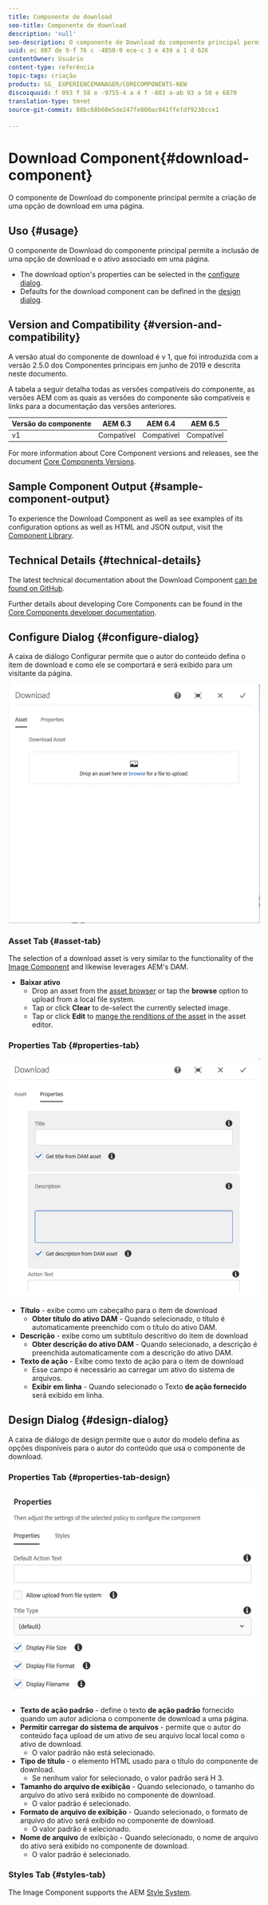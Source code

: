 ```yaml
---
title: Componente de download
seo-title: Componente de download
description: 'null'
seo-description: O componente de Download do componente principal permite a criação de uma opção de download em uma página.
uuid: ec 807 de 9-f 76 c -4850-9 ece-c 3 e 439 a 1 d 626
contentOwner: Usuário
content-type: referência
topic-tags: criação
products: SG_ EXPERIENCEMANAGER/CORECOMPONENTS-NEW
discoiquuid: f 093 f 58 e -9755-4 a 4 f -803 a-ab 93 a 50 e 6870
translation-type: tm+mt
source-git-commit: 88bc68b60e5de247fe800ac041ffefdf9238cce1

---
```



# Download Component{#download-component}

O componente de Download do componente principal permite a criação de uma opção de download em uma página.

## Uso {#usage}

O componente de Download do componente principal permite a inclusão de uma opção de download e o ativo associado em uma página.

* The download option&#39;s properties can be selected in the [configure dialog](#configure-dialog).
* Defaults for the download component can be defined in the [design dialog](#design-dialog).

## Version and Compatibility {#version-and-compatibility}

A versão atual do componente de download é v 1, que foi introduzida com a versão 2.5.0 dos Componentes principais em junho de 2019 e descrita neste documento.

A tabela a seguir detalha todas as versões compatíveis do componente, as versões AEM com as quais as versões do componente são compatíveis e links para a documentação das versões anteriores.

| Versão do componente | AEM 6.3 | AEM 6.4 | AEM 6.5 |
|--- |--- |--- |---|
| v1 | Compatível | Compatível | Compatível |

For more information about Core Component versions and releases, see the document [Core Components Versions](versions.md).

## Sample Component Output {#sample-component-output}

To experience the Download Component as well as see examples of its configuration options as well as HTML and JSON output, visit the [Component Library](http://opensource.adobe.com/aem-core-wcm-components/library/download.html).

## Technical Details {#technical-details}

The latest technical documentation about the Download Component [can be found on GitHub](https://github.com/adobe/aem-core-wcm-components/tree/master/content/src/content/jcr_root/apps/core/wcm/components/download/v1/download).

Further details about developing Core Components can be found in the [Core Components developer documentation](developing.md).

## Configure Dialog {#configure-dialog}

A caixa de diálogo Configurar permite que o autor do conteúdo defina o item de download e como ele se comportará e será exibido para um visitante da página.

![](assets/screen-shot-2019-06-17-09.49.14.png)

### Asset Tab {#asset-tab}

The selection of a download asset is very similar to the functionality of the [Image Component](image.md) and likewise leverages AEM&#39;s DAM.

* **Baixar ativo**
   * Drop an asset from the [asset browser](https://helpx.adobe.com/experience-manager/6-5/sites/authoring/using/author-environment-tools.html) or tap the **browse** option to upload from a local file system.
   * Tap or click **Clear** to de-select the currently selected image.
   * Tap or click **Edit** to [mange the renditions of the asset](https://helpx.adobe.com/experience-manager/6-5/assets/using/managing-assets-touch-ui.html) in the asset editor.

### Properties Tab {#properties-tab}

![](assets/screen-shot-2019-06-17-09.49.51.png)

* **Título** - exibe como um cabeçalho para o item de download
   * **Obter título do ativo DAM** - Quando selecionado, o título é automaticamente preenchido com o título do ativo DAM.
* **Descrição** - exibe como um subtítulo descritivo do item de download
   * **Obter descrição do ativo DAM** - Quando selecionado, a descrição é preenchida automaticamente com a descrição do ativo DAM.
* **Texto de ação** - Exibe como texto de ação para o item de download
   * Esse campo é necessário ao carregar um ativo do sistema de arquivos.
   * **Exibir em linha** - Quando selecionado o Texto **de ação fornecido** será exibido em linha.

## Design Dialog {#design-dialog}

A caixa de diálogo de design permite que o autor do modelo defina as opções disponíveis para o autor do conteúdo que usa o componente de download.

### Properties Tab {#properties-tab-design}

![](assets/screen-shot-2019-06-17-10.04.31.png)

* **Texto de ação padrão** - define o texto **de ação padrão** fornecido quando um autor adiciona o componente de download a uma página.
* **Permitir carregar do sistema de arquivos** - permite que o autor do conteúdo faça upload de um ativo de seu arquivo local local como o ativo de download.
   * O valor padrão não está selecionado.
* **Tipo de título** - o elemento HTML usado para o título do componente de download.
   * Se nenhum valor for selecionado, o valor padrão será H 3.
* **Tamanho do arquivo de exibição** - Quando selecionado, o tamanho do arquivo do ativo será exibido no componente de download.
   * O valor padrão é selecionado.
* **Formato de arquivo de exibição** - Quando selecionado, o formato de arquivo do ativo será exibido no componente de download.
   * O valor padrão é selecionado.
* **Nome de arquivo** de exibição - Quando selecionado, o nome de arquivo do ativo será exibido no componente de download.
   * O valor padrão é selecionado.

### Styles Tab {#styles-tab}

The Image Component supports the AEM [Style System](authoring.md#component-styling).
